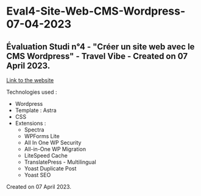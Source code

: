 # Eval4-Site-Web-CMS-Wordpress-07-04-2023
## Évaluation Studi n°4 - "Créer un site web avec le CMS Wordpress" - Travel Vibe - Created on 07 April 2023.


[Link to the website](https://travelvibe.clementfloret.fr)

Technologies used :

- Wordpress
- Template : Astra
- CSS
- Extensions :
  - Spectra
  - WPForms Lite
  - All In One WP Security
  - All-in-One WP Migration
  - LiteSpeed Cache
  - TranslatePress - Multilingual
  - Yoast Duplicate Post
  - Yoast SEO

Created on 07 April 2023.
